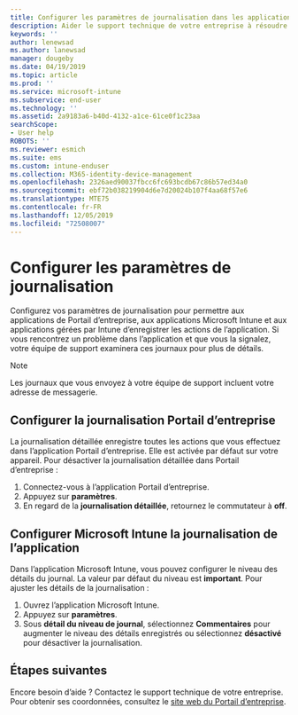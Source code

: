 ```yaml
---
title: Configurer les paramètres de journalisation dans les applications Intune | Microsoft Docs
description: Aider le support technique de votre entreprise à résoudre les problèmes de l’appareil grâce à la journalisation détaillée
keywords: ''
author: lenewsad
ms.author: lanewsad
manager: dougeby
ms.date: 04/19/2019
ms.topic: article
ms.prod: ''
ms.service: microsoft-intune
ms.subservice: end-user
ms.technology: ''
ms.assetid: 2a9183a6-b40d-4132-a1ce-61ce0f1c23aa
searchScope:
- User help
ROBOTS: ''
ms.reviewer: esmich
ms.suite: ems
ms.custom: intune-enduser
ms.collection: M365-identity-device-management
ms.openlocfilehash: 2326aed90037fbcc6fc693bcdb67c86b57ed34a0
ms.sourcegitcommit: ebf72b038219904d6e7d20024b107f4aa68f57e6
ms.translationtype: MTE75
ms.contentlocale: fr-FR
ms.lasthandoff: 12/05/2019
ms.locfileid: "72508007"
---
```

# <a name="configure-logging-settings"></a>Configurer les paramètres de journalisation

Configurez vos paramètres de journalisation pour permettre aux applications de Portail d’entreprise, aux applications Microsoft Intune et aux applications gérées par Intune d’enregistrer les actions de l’application. Si vous rencontrez un problème dans l’application et que vous la signalez, votre équipe de support examinera ces journaux pour plus de détails. 

> [!NOTE]
> Les journaux que vous envoyez à votre équipe de support incluent votre adresse de messagerie.  

## <a name="configure-company-portal-logging"></a>Configurer la journalisation Portail d’entreprise
La journalisation détaillée enregistre toutes les actions que vous effectuez dans l’application Portail d’entreprise. Elle est activée par défaut sur votre appareil. Pour désactiver la journalisation détaillée dans Portail d’entreprise :  

1. Connectez-vous à l’application Portail d’entreprise.
2. Appuyez sur **paramètres**.
3. En regard de la **journalisation détaillée**, retournez le commutateur à **off**.

## <a name="configure-microsoft-intune-app-logging"></a>Configurer Microsoft Intune la journalisation de l’application
Dans l’application Microsoft Intune, vous pouvez configurer le niveau des détails du journal. La valeur par défaut du niveau est **important**. Pour ajuster les détails de la journalisation :  

1. Ouvrez l’application Microsoft Intune.  
2. Appuyez sur **paramètres**.  
3. Sous **détail du niveau de journal**, sélectionnez **Commentaires** pour augmenter le niveau des détails enregistrés ou sélectionnez **désactivé** pour désactiver la journalisation.  

## <a name="next-steps"></a>Étapes suivantes  

Encore besoin d’aide ? Contactez le support technique de votre entreprise. Pour obtenir ses coordonnées, consultez le [site web du Portail d’entreprise](https://go.microsoft.com/fwlink/?linkid=2010980).  
